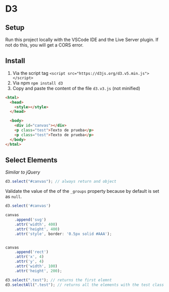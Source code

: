 # D3

## Setup

Run this project locally with the VSCode IDE and the Live Server plugin. If not do this, you will get a CORS error.

## Install

1. Via the script tag `<script src="https://d3js.org/d3.v5.min.js"></script>`
2. Via npm `npm install d3`
3. Copy and paste the content of the file `d3.v3.js` (not minified)

```html
<html>
  <head>
    <style></style>
  </head>

  <body>
    <div id="canvas"></div>
    <p class="test">Texto de prueba</p>
    <p class="test">Texto de prueba</p>
  </body>
</html>
```

## Select Elements

_Similar to jQuery_

```js
d3.select("#canvas"); // always return and object
```

Validate the value of the of the `_groups` property because by default is set as `null`.

```js
d3.select('#canvas')

canvas
	.append('svg')
	.attr('width', 400)
	.attr('height', 400)
	.attr('style', border: '0.5px solid #AAA');


canvas
	.append('rect')
	.attr('x', 4)
	.attr('y', 4)
	.attr('width', 100)
	.attr('height', 200);
```

```js
d3.select(".test"); // returns the first elemnt
d3.selectAll(".test"); // returns all the elements with the test class`
```
